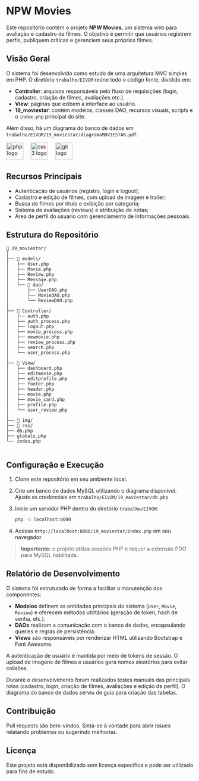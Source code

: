 # NPW Movies

Este repositório contém o projeto **NPW Movies**, um sistema web para avaliação e cadastro de filmes. O objetivo é permitir que usuários registrem perfis, publiquem críticas e gerenciem seus próprios filmes.

## Visão Geral

O sistema foi desenvolvido como estudo de uma arquitetura MVC simples em PHP. O diretório `trabalho/EIVOM` reúne todo o código fonte, dividido em:

- **Controller**: arquivos responsáveis pelo fluxo de requisições (login, cadastro, criação de filmes, avaliações etc.).
- **View**: páginas que exibem a interface ao usuário.
- **19_moviestar**: contém modelos, classes DAO, recursos visuais, scripts e o `index.php` principal do site.

Além disso, há um diagrama do banco de dados em `trabalho/EIVOM/19_moviestar/diagramaMOVIESTAR.pdf`.
<div align="left">
  <img src="https://cdn.jsdelivr.net/gh/devicons/devicon/icons/php/php-original.svg" height="46" alt="php logo"  />
  <img width="12" />
  <img src="https://cdn.jsdelivr.net/gh/devicons/devicon/icons/css3/css3-original.svg" height="46" alt="css3 logo"  />
  <img width="12" />
  <img src="https://cdn.jsdelivr.net/gh/devicons/devicon/icons/git/git-original.svg" height="46" alt="git logo"  />
</div>

## Recursos Principais

- Autenticação de usuários (registro, login e logout);
- Cadastro e edição de filmes, com upload de imagem e trailer;
- Busca de filmes por título e exibição por categoria;
- Sistema de avaliações (reviews) e atribuição de notas;
- Área de perfil do usuário com gerenciamento de informações pessoais.

## Estrutura do Repositório

```
📁 19_moviestar/
│
├── 📁 models/
│   ├── User.php
│   ├── Movie.php
│   ├── Review.php
│   ├── Message.php
│   └── 📁 dao/
│       ├── UserDAO.php
│       ├── MovieDAO.php
│       └── ReviewDAO.php
│
├── 📁 Controller/
│   ├── auth.php
│   ├── auth_process.php
│   ├── logout.php
│   ├── movie_process.php
│   ├── newmovie.php
│   ├── review_process.php
│   ├── search.php
│   └── user_process.php
│
├── 📁 View/
│   ├── dashboard.php
│   ├── editmovie.php
│   ├── editprofile.php
│   ├── footer.php
│   ├── header.php
│   ├── movie.php
│   ├── movie_card.php
│   ├── profile.php
│   └── user_review.php
│
├── 📁 img/
├── 📁 css/
├── db.php
├── globals.php
└── index.php


```

## Configuração e Execução

1. Clone este repositório em seu ambiente local.
2. Crie um banco de dados MySQL utilizando o diagrama disponível. Ajuste as credenciais em `trabalho/EIVOM/19_moviestar/db.php`.
3. Inicie um servidor PHP dentro do diretório `trabalho/EIVOM`:

   ```bash
   php -S localhost:8000
   ```

4. Acesse `http://localhost:8000/19_moviestar/index.php` em seu navegador.

> **Importante:** o projeto utiliza sessões PHP e requer a extensão PDO para MySQL habilitada.

## Relatório de Desenvolvimento

O sistema foi estruturado de forma a facilitar a manutenção dos componentes:

- **Modelos** definem as entidades principais do sistema (`User`, `Movie`, `Review`) e oferecem métodos utilitários (geração de token, hash de senha, etc.).
- **DAOs** realizam a comunicação com o banco de dados, encapsulando queries e regras de persistência.
- **Views** são responsáveis por renderizar HTML utilizando Bootstrap e Font Awesome.

A autenticação de usuário é mantida por meio de tokens de sessão. O upload de imagens de filmes e usuários gera nomes aleatórios para evitar colisões.

Durante o desenvolvimento foram realizados testes manuais das principais rotas (cadastro, login, criação de filmes, avaliações e edição de perfil). O diagrama do banco de dados serviu de guia para criação das tabelas.

## Contribuição

Pull requests são bem-vindos. Sinta-se à vontade para abrir issues relatando problemas ou sugerindo melhorias.

## Licença

Este projeto está disponibilizado sem licença específica e pode ser utilizado para fins de estudo.

